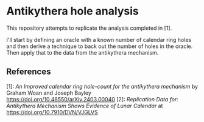 # Antikythera hole analysis
This repository attempts to replicate the analysis completed in [1]. 

I'll start by defining an oracle with a known number of calendar ring holes and then derive a technique to back out the number of holes in the oracle. Then apply that to the data from the antikythera mechanism.

## References
[1]: _An Improved calendar ring hole-count for the antikythera mechanism_ by Graham Woan and Joseph Bayley https://doi.org/10.48550/arXiv.2403.00040
[2]: _Replication Data for: Antikythera Mechanism Shows Evidence of Lunar Calendar_ at https://doi.org/10.7910/DVN/VJGLVS
